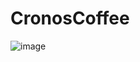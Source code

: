 # CronosCoffee

![image](https://github.com/Viniciuslf/CronosCoffee/assets/63385115/1b9b1bf3-fff6-4466-acd2-1696c57ef53d)
